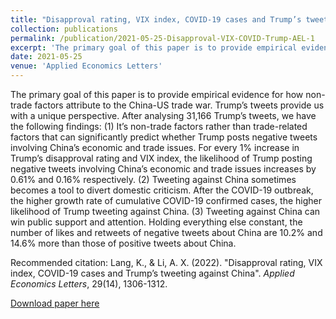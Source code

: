 ```yaml
---
title: "Disapproval rating, VIX index, COVID-19 cases and Trump’s tweeting against China"
collection: publications
permalink: /publication/2021-05-25-Disapproval-VIX-COVID-Trump-AEL-1
excerpt: 'The primary goal of this paper is to provide empirical evidence for how non-trade factors attribute to the China-US trade war. Trump’s tweets provide us with a unique perspective. <br /> Recommended citation: Lang, K., & Li, A. X. (2022). "Disapproval rating, VIX index, COVID-19 cases and Trump’s tweeting against China". <i>Applied Economics Letters</i>, 29(14), 1306-1312.'
date: 2021-05-25
venue: 'Applied Economics Letters'
---
```


The primary goal of this paper is to provide empirical evidence for how non-trade factors attribute to the China-US trade war. Trump’s tweets provide us with a unique perspective. After analysing 31,166 Trump’s tweets, we have the following findings: (1) It’s non-trade factors rather than trade-related factors that can significantly predict whether Trump posts negative tweets involving China’s economic and trade issues. For every 1% increase in Trump’s disapproval rating and VIX index, the likelihood of Trump posting negative tweets involving China’s economic and trade issues increases by 0.61%
 and 0.16% respectively. (2) Tweeting against China sometimes becomes a tool to divert domestic criticism. After the COVID-19 outbreak, the higher growth rate of cumulative COVID-19 confirmed cases, the higher likelihood of Trump tweeting against China. (3) Tweeting against China can win public support and attention. Holding everything else constant, the number of likes and retweets of negative tweets about China are 10.2% and 14.6% more than those of positive tweets about China.

Recommended citation: Lang, K., & Li, A. X. (2022). "Disapproval rating, VIX index, COVID-19 cases and Trump’s tweeting against China". <i>Applied Economics Letters</i>, 29(14), 1306-1312.

[Download paper here](http://axl811.github.io/files/DisapprovalratingVIXindexCOVID-19casesandTrumpstweetingagainstChina.pdf)
